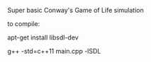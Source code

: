 Super basic Conway's Game of Life simulation

to compile:

apt-get install libsdl-dev

g++ -std=c++11 main.cpp -lSDL


